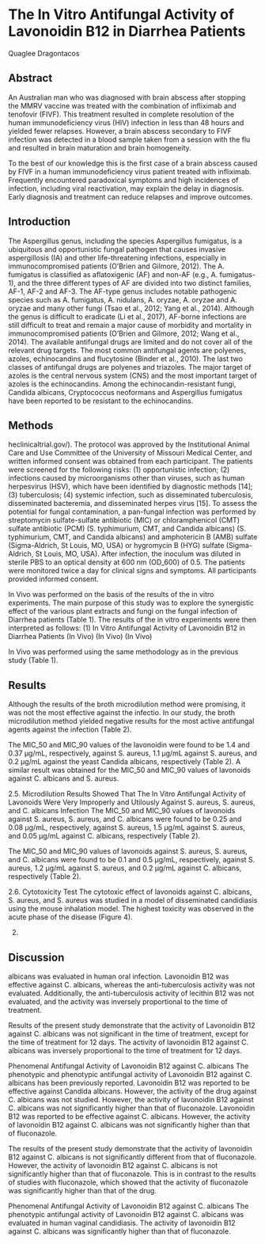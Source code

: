 # The In Vitro Antifungal Activity of Lavonoidin B12 in Diarrhea Patients
Quaglee Dragontacos


## Abstract
An Australian man who was diagnosed with brain abscess after stopping the MMRV vaccine was treated with the combination of infliximab and tenofovir (FIVF). This treatment resulted in complete resolution of the human immunodeficiency virus (HIV) infection in less than 48 hours and yielded fewer relapses. However, a brain abscess secondary to FIVF infection was detected in a blood sample taken from a session with the flu and resulted in brain maturation and brain homogeneity.

To the best of our knowledge this is the first case of a brain abscess caused by FIVF in a human immunodeficiency virus patient treated with infliximab. Frequently encountered paradoxical symptoms and high incidences of infection, including viral reactivation, may explain the delay in diagnosis. Early diagnosis and treatment can reduce relapses and improve outcomes.


## Introduction
The Aspergillus genus, including the species Aspergillus fumigatus, is a ubiquitous and opportunistic fungal pathogen that causes invasive aspergillosis (IA) and other life-threatening infections, especially in immunocompromised patients (O’Brien and Gilmore, 2012). The A. fumigatus is classified as aflatoxigenic (AF) and non-AF (e.g., A. fumigatus-1), and the three different types of AF are divided into two distinct families, AF-1, AF-2 and AF-3. The AF-type genus includes notable pathogenic species such as A. fumigatus, A. nidulans, A. oryzae, A. oryzae and A. oryzae and many other fungi (Tsao et al., 2012; Yang et al., 2014). Although the genus is difficult to eradicate (Li et al., 2017), AF-borne infections are still difficult to treat and remain a major cause of morbidity and mortality in immunocompromised patients (O’Brien and Gilmore, 2012; Wang et al., 2014). The available antifungal drugs are limited and do not cover all of the relevant drug targets. The most common antifungal agents are polyenes, azoles, echinocandins and flucytosine (Binder et al., 2010). The last two classes of antifungal drugs are polyenes and triazoles. The major target of azoles is the central nervous system (CNS) and the most important target of azoles is the echinocandins. Among the echinocandin-resistant fungi, Candida albicans, Cryptococcus neoformans and Aspergillus fumigatus have been reported to be resistant to the echinocandins.


## Methods
heclinicaltrial.gov/). The protocol was approved by the Institutional Animal Care and Use Committee of the University of Missouri Medical Center, and written informed consent was obtained from each participant. The patients were screened for the following risks: (1) opportunistic infection; (2) infections caused by microorganisms other than viruses, such as human herpesvirus (HSV), which have been identified by diagnostic methods [14]; (3) tuberculosis; (4) systemic infection, such as disseminated tuberculosis, disseminated bacteremia, and disseminated herpes virus [15]. To assess the potential for fungal contamination, a pan-fungal infection was performed by streptomycin sulfate-sulfate antibiotic (MIC) or chloramphenicol (CMT) sulfate antibiotic (PCM) (S. typhimurium, CMT, and Candida albicans) (S. typhimurium, CMT, and Candida albicans) and amphotericin B (AMB) sulfate (Sigma-Aldrich, St Louis, MO, USA) or hygromycin B (HYG) sulfate (Sigma-Aldrich, St Louis, MO, USA). After infection, the inoculum was diluted in sterile PBS to an optical density at 600 nm (OD_600) of 0.5. The patients were monitored twice a day for clinical signs and symptoms. All participants provided informed consent.

In Vivo was performed on the basis of the results of the in vitro experiments. The main purpose of this study was to explore the synergistic effect of the various plant extracts and fungi on the fungal infection of Diarrhea patients (Table 1). The results of the in vitro experiments were then interpreted as follows: (1) In Vitro Antifungal Activity of Lavonoidin B12 in Diarrhea Patients (In Vivo) (In Vivo) (In Vivo)

In Vivo was performed using the same methodology as in the previous study (Table 1).


## Results
Although the results of the broth microdilution method were promising, it was not the most effective against the infectio. In our study, the broth microdilution method yielded negative results for the most active antifungal agents against the infection (Table 2).

The MIC_50 and MIC_90 values of the lavonoidin were found to be 1.4 and 0.37 µg/mL, respectively, against S. aureus, 1.1 µg/mL against S. aureus, and 0.2 µg/mL against the yeast Candida albicans, respectively (Table 2). A similar result was obtained for the MIC_50 and MIC_90 values of lavonoids against C. albicans and S. aureus.

2.5. Microdilution Results Showed That The In Vitro Antifungal Activity of Lavonoids Were Very Improperly and Utilously Against S. aureus, S. aureus, and C. albicans Infection
The MIC_50 and MIC_90 values of lavonoids against S. aureus, S. aureus, and C. albicans were found to be 0.25 and 0.08 µg/mL, respectively, against S. aureus, 1.5 µg/mL against S. aureus, and 0.05 µg/mL against C. albicans, respectively (Table 2).

The MIC_50 and MIC_90 values of lavonoids against S. aureus, S. aureus, and C. albicans were found to be 0.1 and 0.5 µg/mL, respectively, against S. aureus, 1.2 µg/mL against S. aureus, and 0.2 µg/mL against C. albicans, respectively (Table 2).

2.6. Cytotoxicity Test
The cytotoxic effect of lavonoids against C. albicans, S. aureus, and S. aureus was studied in a model of disseminated candidiasis using the mouse inhalation model. The highest toxicity was observed in the acute phase of the disease (Figure 4).

2.


## Discussion
albicans was evaluated in human oral infection. Lavonoidin B12 was effective against C. albicans, whereas the anti-tuberculosis activity was not evaluated. Additionally, the anti-tuberculosis activity of lecithin B12 was not evaluated, and the activity was inversely proportional to the time of treatment.

Results of the present study demonstrate that the activity of Lavonoidin B12 against C. albicans was not significant in the time of treatment, except for the time of treatment for 12 days. The activity of lavonoidin B12 against C. albicans was inversely proportional to the time of treatment for 12 days.

Phenomenal Antifungal Activity of Lavonoidin B12 against C. albicans
The phenotypic and phenotypic antifungal activity of Lavonoidin B12 against C. albicans has been previously reported. Lavonoidin B12 was reported to be effective against Candida albicans. However, the activity of the drug against C. albicans was not studied. However, the activity of lavonoidin B12 against C. albicans was not significantly higher than that of fluconazole. Lavonoidin B12 was reported to be effective against C. albicans. However, the activity of lavonoidin B12 against C. albicans was not significantly higher than that of fluconazole.

The results of the present study demonstrate that the activity of lavonoidin B12 against C. albicans is not significantly different from that of fluconazole. However, the activity of lavonoidin B12 against C. albicans is not significantly higher than that of fluconazole. This is in contrast to the results of studies with fluconazole, which showed that the activity of fluconazole was significantly higher than that of the drug.

Phenomenal Antifungal Activity of Lavonoidin B12 against C. albicans
The phenotypic antifungal activity of Lavonoidin B12 against C. albicans was evaluated in human vaginal candidiasis. The activity of lavonoidin B12 against C. albicans was significantly higher than that of fluconazole.
